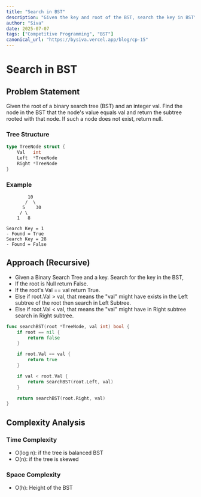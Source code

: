```yaml
---
title: "Search in BST"
description: "Given the key and root of the BST, search the key in BST"
author: "Siva"
date: 2025-07-07
tags: ["Competitive Programming", "BST"]
canonical_url: "https://bysiva.vercel.app/blog/cp-15"
---
```


# Search in BST
## Problem Statement
Given the root of a binary search tree (BST) and an integer val. Find the node in the BST that the node's value equals val and return the subtree rooted with that node. If such a node does not exist, return null.

### Tree Structure
```go
type TreeNode struct {
    Val   int
    Left  *TreeNode
    Right *TreeNode
}
```

### Example
```tree
        10
       /  \
      5    30
     / \
    1   8

Search Key = 1
- Found = True
Search Key = 28
- Found = False
```

## Approach (Recursive)
- Given a Binary Search Tree and a key. Search for the key in the BST,
- If the root is Null return False.
- If the root's Val == val return True.
- Else if root.Val > val, that means the "val" might have exists in the Left subtree of the root then search in Left Subtree.
- Else if root.Val < val, that means the "val" might have in Right subtree search in Right subtree.
```go
func searchBST(root *TreeNode, val int) bool {
	if root == nil {
		return false
	}

	if root.Val == val {
		return true 
	}

	if val < root.Val {
		return searchBST(root.Left, val)
	}

	return searchBST(root.Right, val)
}
```

## Complexity Analysis
### Time Complexity
- O(log n): if the tree is balanced BST
- O(n): if the tree is skewed
### Space Complexity
- O(h): Height of the BST